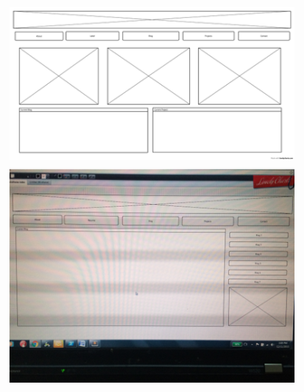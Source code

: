 ![Image can't be displayed](wireframe-index.png)

![Image can't be displayed](wireframe-blog-index.JPG)

